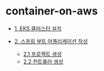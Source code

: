 # container-on-aws

* [1. EKS 클러스터 설치](https://github.com/gnosia93/container-on-aws/blob/main/tutorial/eks-cluster-launch.md)

* [2. 스프링 부트 어플리케이션 작성]()
  * [2.1 프로젝트 생성](https://github.com/gnosia93/eks-on-aws/blob/main/tutorial/springboot-shop.md)
  * [2.2 컨트롤러 생성]()
  
  


